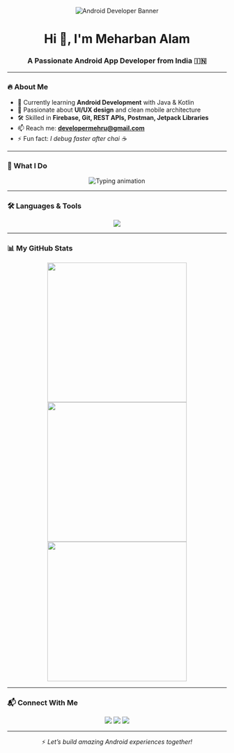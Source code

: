 <!-- Banner -->
<p align="center">
  <img src="https://i.ibb.co/jRDZVYw/dev-banner.gif" alt="Android Developer Banner" />
</p>

<h1 align="center">Hi 👋, I'm Meharban Alam</h1>
<h3 align="center">A Passionate Android App Developer from India 🇮🇳</h3>

---

### 🔥 About Me

- 🌱 Currently learning **Android Development** with Java & Kotlin  
- 🧠 Passionate about **UI/UX design** and clean mobile architecture  
- 🛠️ Skilled in **Firebase, Git, REST APIs, Postman, Jetpack Libraries**  
- 📫 Reach me: **developermehru@gmail.com**  
- ⚡ Fun fact: *I debug faster after chai ☕*

---

### 🚀 What I Do

<p align="center">
  <img src="https://readme-typing-svg.demolab.com?font=Fira+Code&size=20&pause=1000&color=00FFB3&center=true&vCenter=true&width=500&lines=Android+App+Development;Firebase+Integration;Jetpack+Libraries;Java+%26+Kotlin;Postman+%7C+GitHub+%7C+UI+Design" alt="Typing animation" />
</p>

---

### 🛠️ Languages & Tools

<p align="center">
  <img src="https://skillicons.dev/icons?i=java,kotlin,androidstudio,firebase,html,css,js,postman,git,github" />
</p>

---

### 📊 My GitHub Stats

<p align="center">
  <img src="https://github-readme-stats.vercel.app/api?username=Mehruuban&show_icons=true&theme=radical&hide_border=true" width="320"/>
  <img src="https://streak-stats.demolab.com/?user=Mehruuban&theme=radical&hide_border=true" width="320"/>
  <img src="https://github-readme-stats.vercel.app/api/top-langs/?username=Mehruuban&layout=compact&theme=radical&hide_border=true" width="320"/>
</p>

---

### 📬 Connect With Me

<p align="center">
  <a href="mailto:devmeharbanalam@gmail.com"><img src="https://img.shields.io/badge/Gmail-red?logo=gmail&logoColor=white" /></a>
  <a href="https://linkedin.com/in/meharban-alam-9bbb7a327"><img src="https://img.shields.io/badge/LinkedIn-blue?logo=linkedin&logoColor=white" /></a>
  <a href="https://github.com/Mehruuban"><img src="https://img.shields.io/badge/GitHub-black?logo=github&logoColor=white" /></a>
</p>

---

<p align="center">
  ⚡ <i>Let’s build amazing Android experiences together!</i>
</p>
